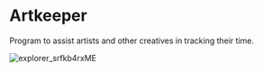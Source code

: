 # Artkeeper
 Program to assist artists and other creatives in tracking their time.
 
![explorer_srfkb4rxME](https://github.com/AxiDragon/Artkeeper/assets/99328009/93350343-2785-478c-808a-1da77b3f5df4)
